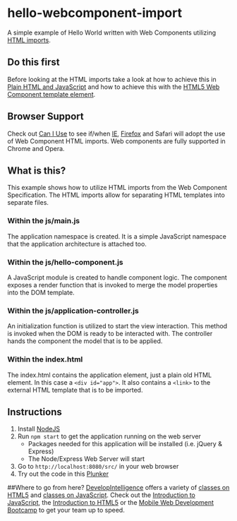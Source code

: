 # hello-webcomponent-import
A simple example of Hello World written with Web Components utilizing [HTML imports](http://w3c.github.io/webcomponents/spec/imports/).

## Do this first
  Before looking at the HTML imports take a look at how to achieve this in [Plain HTML and JavaScript](https://github.com/DevelopIntelligenceBoulder/hello-plain-old-javascript) and how to achieve this with the [HTML5 Web Component template element](https://github.com/DevelopIntelligenceBoulder/hello-webcomponent-template).
  
## Browser Support
  Check out [Can I Use](http://caniuse.com/#feat=imports) to see if/when [IE](https://status.modern.ie/htmlimports), [Firefox](https://developer.mozilla.org/en-US/docs/Web/Web_Components/HTML_Imports) and Safari will adopt the use of Web Component HTML imports. Web components are fully supported in Chrome and Opera.
  
## What is this?
  This example shows how to utilize HTML imports from the Web Component Specification. The HTML imports allow for separating HTML templates into separate files.
  
### Within the js/main.js
The application namespace is created. It is a simple JavaScript namespace that the application architecture is attached too.

### Within the js/hello-component.js
A JavaScript module is created to handle component logic. The component exposes a render function that is invoked to merge the model properties into the DOM template. 

### Within the js/application-controller.js
An initialization function is utilized to start the view interaction. This method is invoked when the DOM is ready to be interacted with. The controller hands the component the model that is to be applied.

### Within the index.html
The index.html contains the application element, just a plain old HTML element. In this case a `<div id="app">`. It also contains a `<link>` to the external HTML template that is to be imported.

## Instructions
1. Install [NodeJS](https://nodejs.org/)
2. Run `npm start` to get the application running on the web server
    * Packages needed for this application will be installed (i.e. jQuery & Express)
    * The Node/Express Web Server will start
3. Go to `http://localhost:8080/src/` in your web browser
4. Try out the code in this [Plunker](http://plnkr.co/edit/FvBdEl?p=preview)

##Where to go from here?
[DevelopIntelligence](http://www.developintelligence.com/) offers a variety of [classes on HTML5](http://www.developintelligence.com/catalog/web-development-training/html-html5) and [classes on JavaScript](http://www.developintelligence.com/catalog/web-development-training/core-javascript). Check out the [Introduction to JavaScript](http://www.developintelligence.com/catalog/web-development-training/core-javascript/introduction-to-javascript), the [Introduction to HTML5](http://www.developintelligence.com/catalog/web-development-training/html-html5/introduction-to-html5) or the [Mobile Web Development Bootcamp](http://www.developintelligence.com/catalog/web-development-training/mobile-web-development-boot-camp) to get your team up to speed.
